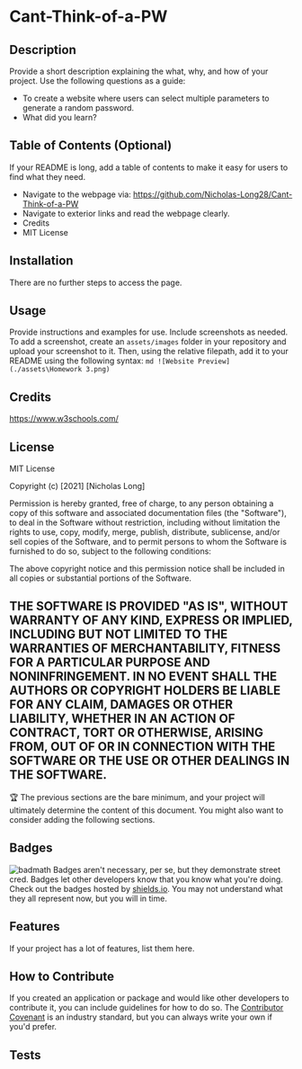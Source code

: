 # Cant-Think-of-a-PW
## Description
Provide a short description explaining the what, why, and how of your project. Use the following questions as a guide:
- To create a website where users can select multiple parameters to generate a random password.
- What did you learn?
## Table of Contents (Optional)
If your README is long, add a table of contents to make it easy for users to find what they need.
- Navigate to the webpage via: https://github.com/Nicholas-Long28/Cant-Think-of-a-PW
- Navigate to exterior links and read the webpage clearly. 
- Credits
- MIT License
## Installation
There are no further steps to access the page. 
## Usage
Provide instructions and examples for use. Include screenshots as needed.
To add a screenshot, create an `assets/images` folder in your repository and upload your screenshot to it. Then, using the relative filepath, add it to your README using the following syntax:
    ```md
    ![Website Preview](./assets\Homework 3.png)
    ```
## Credits
https://www.w3schools.com/

## License
MIT License

Copyright (c) [2021] [Nicholas Long]

Permission is hereby granted, free of charge, to any person obtaining a copy
of this software and associated documentation files (the "Software"), to deal
in the Software without restriction, including without limitation the rights
to use, copy, modify, merge, publish, distribute, sublicense, and/or sell
copies of the Software, and to permit persons to whom the Software is
furnished to do so, subject to the following conditions:

The above copyright notice and this permission notice shall be included in all
copies or substantial portions of the Software.

THE SOFTWARE IS PROVIDED "AS IS", WITHOUT WARRANTY OF ANY KIND, EXPRESS OR
IMPLIED, INCLUDING BUT NOT LIMITED TO THE WARRANTIES OF MERCHANTABILITY,
FITNESS FOR A PARTICULAR PURPOSE AND NONINFRINGEMENT. IN NO EVENT SHALL THE
AUTHORS OR COPYRIGHT HOLDERS BE LIABLE FOR ANY CLAIM, DAMAGES OR OTHER
LIABILITY, WHETHER IN AN ACTION OF CONTRACT, TORT OR OTHERWISE, ARISING FROM,
OUT OF OR IN CONNECTION WITH THE SOFTWARE OR THE USE OR OTHER DEALINGS IN THE
SOFTWARE.
---
🏆 The previous sections are the bare minimum, and your project will ultimately determine the content of this document. You might also want to consider adding the following sections.
## Badges
![badmath](https://img.shields.io/github/languages/top/nielsenjared/badmath)
Badges aren't necessary, per se, but they demonstrate street cred. Badges let other developers know that you know what you're doing. Check out the badges hosted by [shields.io](https://shields.io/). You may not understand what they all represent now, but you will in time.
## Features
If your project has a lot of features, list them here.
## How to Contribute
If you created an application or package and would like other developers to contribute it, you can include guidelines for how to do so. The [Contributor Covenant](https://www.contributor-covenant.org/) is an industry standard, but you can always write your own if you'd prefer.
## Tests
